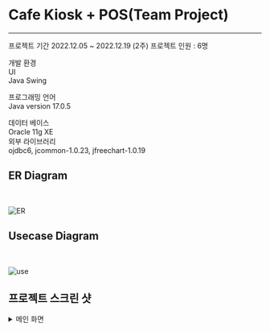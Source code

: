 <h1>Cafe Kiosk + POS(Team Project)</h1>
<hr>
프로젝트 기간 2022.12.05 ~ 2022.12.19 (2주)
프로젝트 인원 : 6명

개발 환경<br>
UI<br>
Java Swing <br>


프로그래밍 언어<br>
Java version 17.0.5

데이터 베이스<br>
Oracle 11g XE<br>
외부 라이브러리<br>
ojdbc6, jcommon-1.0.23, jfreechart-1.0.19<br>

<h2>ER Diagram</h2><br>

![ER](https://user-images.githubusercontent.com/115913274/209953469-fb46e8f5-fd58-4885-ac35-ec73a65850f7.jpg) <br>


<h2> Usecase Diagram</h2><br>

![use](https://user-images.githubusercontent.com/115913274/209953711-5fdcacfa-3a3d-4df7-8a88-ca31cdf4fd3b.jpg) <br>


<h2> 프로젝트 스크린 샷 </h2>
<details>
<summary>메인 화면</summary>

![첫 화면](https://user-images.githubusercontent.com/115913274/209955008-20a15fdd-74b0-4210-802b-d7805e9bdb65.JPG)

</details>  
